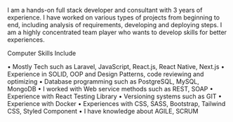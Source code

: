 I am a hands-on full stack developer and consultant with 3 years of experience. I have worked on various types of projects from beginning to end, including analysis of requirements, developing and deploying steps. I am a highly concentrated team player who wants to develop skills for better experiences.

Computer Skills Include

•	Mostly Tech such as Laravel, JavaScript, React.js, React Native, Next.js
•	Experience in SOLID, OOP and Design Patterns, code reviewing and optimizing
•	Database programming such as PostgreSQL, MySQL, MongoDB
•	I worked with Web service methods such as REST, SOAP
•	Experience with React Testing Library
•	Versioning systems such as GIT
•	Experience with Docker
•	Experiences with CSS, SASS, Bootstrap, Tailwind CSS, Styled Component
•	I have knowledge about AGILE, SCRUM

